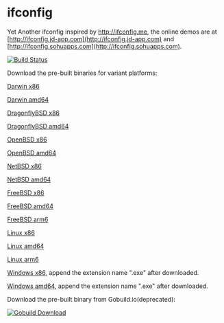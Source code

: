 ifconfig
========

Yet Another ifconfig inspired by http://ifconfig.me, the online demos are at [http://ifconfig.jd-app.com](http://ifconfig.jd-app.com) and [http://ifconfig.sohuapps.com](http://ifconfig.sohuapps.com).

[![Build Status](https://secure.travis-ci.org/missdeer/ifconfig.png)](https://travis-ci.org/missdeer/ifconfig)

Download the pre-built binaries for variant platforms:

[Darwin x86](https://github.com/missdeer/ifconfig/raw/prebuilt/ifconfig-darwin-386)

[Darwin amd64](https://github.com/missdeer/ifconfig/raw/prebuilt/ifconfig-darwin-amd64)

[DragonflyBSD x86](https://github.com/missdeer/ifconfig/raw/prebuilt/ifconfig-dragonfly-386)

[DragonflyBSD amd64](https://github.com/missdeer/ifconfig/raw/prebuilt/ifconfig-dragonfly-amd64)

[OpenBSD x86](https://github.com/missdeer/ifconfig/raw/prebuilt/ifconfig-openbsd-386)

[OpenBSD amd64](https://github.com/missdeer/ifconfig/raw/prebuilt/ifconfig-openbsd-amd64)

[NetBSD x86](https://github.com/missdeer/ifconfig/raw/prebuilt/ifconfig-netbsd-386)

[NetBSD amd64](https://github.com/missdeer/ifconfig/raw/prebuilt/ifconfig-netbsd-amd64)

[FreeBSD x86](https://github.com/missdeer/ifconfig/raw/prebuilt/ifconfig-freebsd-386)

[FreeBSD amd64](https://github.com/missdeer/ifconfig/raw/prebuilt/ifconfig-freebsd-amd64)

[FreeBSD arm6](https://github.com/missdeer/ifconfig/raw/prebuilt/ifconfig-freebsd-arm)

[Linux x86](https://github.com/missdeer/ifconfig/raw/prebuilt/ifconfig-linux-386)

[Linux amd64](https://github.com/missdeer/ifconfig/raw/prebuilt/ifconfig-linux-amd64)

[Linux arm6](https://github.com/missdeer/ifconfig/raw/prebuilt/ifconfig-linux-arm)

[Windows x86](https://github.com/missdeer/ifconfig/raw/prebuilt/ifconfig-windows-386), append the extension name ".exe" after downloaded.

[Windows amd64](https://github.com/missdeer/ifconfig/raw/prebuilt/ifconfig-windows-amd64), append the extension name ".exe" after downloaded.

Download the pre-built binary from Gobuild.io(deprecated):

[![Gobuild Download](http://gobuild.io/badge/github.com/missdeer/ifconfig/download.png)](http://gobuild.io/github.com/missdeer/ifconfig)
